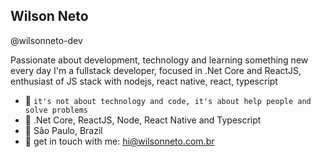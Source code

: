 ## Wilson Neto

@wilsonneto-dev

Passionate about development, technology and learning something new every day
I'm a fullstack developer, focused in .Net Core and ReactJS, enthusiast of JS stack with nodejs, react native, react, typescript

- :rocket: `it's not about technology and code, it's about help people and solve problems`
- :purple_heart: .Net Core, ReactJS, Node, React Native and Typescript
- :pushpin: São Paulo, Brazil   
- 💬   get in touch with me: hi@wilsonneto.com.br
